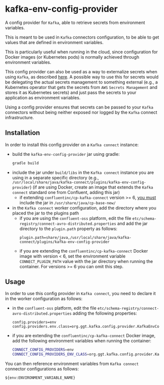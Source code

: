 # kafka-env-config-provider

A config provider for `Kafka`, able to retrieve secrets from environment variables.

This is meant to be used in `Kafka` connectors configuration, to be able to get
values that are defined in environment variables.

This is particularly useful when running in the cloud, since configuration for
Docker images (or Kubernetes pods) is normally achieved through environment variables.

This config provider can also be used as a way to externalize secrets when using
`Kafka`, as described [here](https://docs.confluent.io/current/connect/security.html#externalizing-secrets).
A possible way to use this for secrets would be delegating the actual secrets management
to something external (e.g., a Kubernetes operator that gets the secrets from
`AWS` `Secrets Management` and stores it as Kubernetes secrets) and just pass the
secrets to your application as environment variables.

Using a config provider ensures that secrets can be passed to your `Kafka` connectors
without being neither exposed nor logged by the `Kafka` connect infrastructure.

## Installation

In order to install this config provider on a `Kafka connect` instance:

- build the `kafka-env-config-provider` jar using gradle:
  ```bash
  gradle build
  ```
- include the jar under `build/libs` in the `Kafka connect` instance you are
  using in a separate specific directory
  (e.g., `/usr/local/share/java/kafka-connect/plugins/kafka-env-config-provider`)
  (if are using Docker, create an image that extends the `Kafka connect` standard
  one from Confluent, adding this jar)
    - if extending `confluentinc/cp-kafka-connect` version >= 6, [you must](https://github.com/confluentinc/cp-docker-images/issues/828#issuecomment-720533576)
      include the jar in `/usr/share/java/cp-base-new/`
- in the `Kafka connect` worker configuration, add the directory where you
  placed the jar to the plugins path
  - if you are using the `confluent-oss` platform, edit the file
    `etc/schema-registry/connect-avro-distributed.properties` and add the jar
    directory to the `plugin.path` property as follows:
    ```
    plugin.path=share/java,/usr/local/share/java/kafka-connect/plugins/kafka-env-config-provider
    ```
  - if you are extending the `confluentinc/cp-kafka-connect` Docker image with version < 6, set
    the environment variable `CONNECT_PLUGIN_PATH` value with the jar directory
    when running the container.  For versions >= 6 you can omit this step.

## Usage

In order to use this config provider in `Kafka connect`, you need to declare it
in the worker configuration as follows:

- in the `confluent-oss` platform, edit the file
  `etc/schema-registry/connect-avro-distributed.properties` adding the
  following properties:
  ```
  config.providers=env
  config.providers.env.class=org.ggt.kafka.config.provider.KafkaEnvConfigProvider
  ```
- if you are extending the `confluentinc/cp-kafka-connect` Docker image, add the
  following environment variables when running the container:
  ```bash
  CONNECT_CONFIG_PROVIDERS=env
  CONNECT_CONFIG_PROVIDERS_ENV_CLASS=org.ggt.kafka.config.provider.KafkaEnvConfigProvider
  ```

You can then reference environment variables from `Kafka connect` connector
configurations as follows:

```
${env:ENVIRONMENT_VARIABLE_NAME}
```
